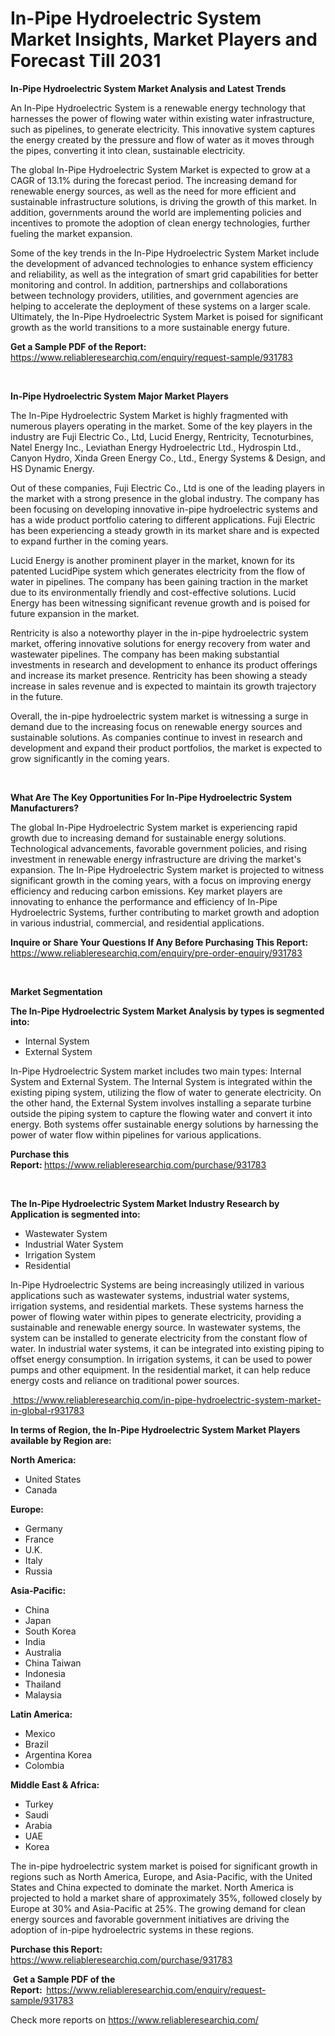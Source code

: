 <p><h1>In-Pipe Hydroelectric System Market Insights, Market Players and Forecast Till 2031</h1></p><p><strong>In-Pipe Hydroelectric System Market Analysis and Latest Trends</strong></p>
<p><p>An In-Pipe Hydroelectric System is a renewable energy technology that harnesses the power of flowing water within existing water infrastructure, such as pipelines, to generate electricity. This innovative system captures the energy created by the pressure and flow of water as it moves through the pipes, converting it into clean, sustainable electricity.</p><p>The global In-Pipe Hydroelectric System Market is expected to grow at a CAGR of 13.1% during the forecast period. The increasing demand for renewable energy sources, as well as the need for more efficient and sustainable infrastructure solutions, is driving the growth of this market. In addition, governments around the world are implementing policies and incentives to promote the adoption of clean energy technologies, further fueling the market expansion.</p><p>Some of the key trends in the In-Pipe Hydroelectric System Market include the development of advanced technologies to enhance system efficiency and reliability, as well as the integration of smart grid capabilities for better monitoring and control. In addition, partnerships and collaborations between technology providers, utilities, and government agencies are helping to accelerate the deployment of these systems on a larger scale. Ultimately, the In-Pipe Hydroelectric System Market is poised for significant growth as the world transitions to a more sustainable energy future.</p></p>
<p><strong>Get a Sample PDF of the Report:&nbsp;</strong> <a href="https://www.reliableresearchiq.com/enquiry/request-sample/931783">https://www.reliableresearchiq.com/enquiry/request-sample/931783</a></p>
<p>&nbsp;</p>
<p><strong>In-Pipe Hydroelectric System Major Market Players</strong></p>
<p><p>The In-Pipe Hydroelectric System Market is highly fragmented with numerous players operating in the market. Some of the key players in the industry are Fuji Electric Co., Ltd, Lucid Energy, Rentricity, Tecnoturbines, Natel Energy Inc., Leviathan Energy Hydroelectric Ltd., Hydrospin Ltd., Canyon Hydro, Xinda Green Energy Co., Ltd., Energy Systems & Design, and HS Dynamic Energy.</p><p>Out of these companies, Fuji Electric Co., Ltd is one of the leading players in the market with a strong presence in the global industry. The company has been focusing on developing innovative in-pipe hydroelectric systems and has a wide product portfolio catering to different applications. Fuji Electric has been experiencing a steady growth in its market share and is expected to expand further in the coming years.</p><p>Lucid Energy is another prominent player in the market, known for its patented LucidPipe system which generates electricity from the flow of water in pipelines. The company has been gaining traction in the market due to its environmentally friendly and cost-effective solutions. Lucid Energy has been witnessing significant revenue growth and is poised for future expansion in the market.</p><p>Rentricity is also a noteworthy player in the in-pipe hydroelectric system market, offering innovative solutions for energy recovery from water and wastewater pipelines. The company has been making substantial investments in research and development to enhance its product offerings and increase its market presence. Rentricity has been showing a steady increase in sales revenue and is expected to maintain its growth trajectory in the future.</p><p>Overall, the in-pipe hydroelectric system market is witnessing a surge in demand due to the increasing focus on renewable energy sources and sustainable solutions. As companies continue to invest in research and development and expand their product portfolios, the market is expected to grow significantly in the coming years.</p></p>
<p>&nbsp;</p>
<p><strong>What Are The Key Opportunities For In-Pipe Hydroelectric System Manufacturers?</strong></p>
<p><p>The global In-Pipe Hydroelectric System market is experiencing rapid growth due to increasing demand for sustainable energy solutions. Technological advancements, favorable government policies, and rising investment in renewable energy infrastructure are driving the market's expansion. The In-Pipe Hydroelectric System market is projected to witness significant growth in the coming years, with a focus on improving energy efficiency and reducing carbon emissions. Key market players are innovating to enhance the performance and efficiency of In-Pipe Hydroelectric Systems, further contributing to market growth and adoption in various industrial, commercial, and residential applications.</p></p>
<p><strong>Inquire or Share Your Questions If Any Before Purchasing This Report:</strong> <a href="https://www.reliableresearchiq.com/enquiry/pre-order-enquiry/931783">https://www.reliableresearchiq.com/enquiry/pre-order-enquiry/931783</a></p>
<p>&nbsp;</p>
<p><strong>Market Segmentation</strong></p>
<p><strong>The In-Pipe Hydroelectric System Market Analysis by types is segmented into:</strong></p>
<p><ul><li>Internal System</li><li>External System</li></ul></p>
<p><p>In-Pipe Hydroelectric System market includes two main types: Internal System and External System. The Internal System is integrated within the existing piping system, utilizing the flow of water to generate electricity. On the other hand, the External System involves installing a separate turbine outside the piping system to capture the flowing water and convert it into energy. Both systems offer sustainable energy solutions by harnessing the power of water flow within pipelines for various applications.</p></p>
<p><strong>Purchase this Report:&nbsp;</strong><a href="https://www.reliableresearchiq.com/purchase/931783">https://www.reliableresearchiq.com/purchase/931783</a></p>
<p>&nbsp;</p>
<p><strong>The In-Pipe Hydroelectric System Market Industry Research by Application is segmented into:</strong></p>
<p><ul><li>Wastewater System</li><li>Industrial Water System</li><li>Irrigation System</li><li>Residential</li></ul></p>
<p><p>In-Pipe Hydroelectric Systems are being increasingly utilized in various applications such as wastewater systems, industrial water systems, irrigation systems, and residential markets. These systems harness the power of flowing water within pipes to generate electricity, providing a sustainable and renewable energy source. In wastewater systems, the system can be installed to generate electricity from the constant flow of water. In industrial water systems, it can be integrated into existing piping to offset energy consumption. In irrigation systems, it can be used to power pumps and other equipment. In the residential market, it can help reduce energy costs and reliance on traditional power sources.</p></p>
<p><a href="https://www.reliableresearchiq.com/in-pipe-hydroelectric-system-market-in-global-r931783">&nbsp;https://www.reliableresearchiq.com/in-pipe-hydroelectric-system-market-in-global-r931783</a></p>
<p><strong>In terms of Region, the In-Pipe Hydroelectric System Market Players available by Region are:</strong></p>
<p>
    <p> <strong> North America: </strong>
        <ul>
            <li>United States</li>
            <li>Canada</li>
        </ul>
        </p> 
    <p> <strong> Europe: </strong>
        <ul>
            <li>Germany</li>
            <li>France</li>
            <li>U.K.</li>
            <li>Italy</li>
            <li>Russia</li>
        </ul>
        </p> 
    <p> <strong> Asia-Pacific: </strong>
        <ul>
            <li>China</li>
            <li>Japan</li>
            <li>South Korea</li>
            <li>India</li>
            <li>Australia</li>
            <li>China Taiwan</li>
            <li>Indonesia</li>
            <li>Thailand</li>
            <li>Malaysia</li>
        </ul>
        </p> 
    <p> <strong> Latin America: </strong>
        <ul>
            <li>Mexico</li>
            <li>Brazil</li>
            <li>Argentina Korea</li>
            <li>Colombia</li>
        </ul>
        </p> 
    <p> <strong> Middle East & Africa: </strong>
        <ul>
            <li>Turkey</li>
            <li>Saudi</li>
            <li>Arabia</li>
            <li>UAE</li>
            <li>Korea</li>
        </ul>
    </p>
    </p>
<p><p>The in-pipe hydroelectric system market is poised for significant growth in regions such as North America, Europe, and Asia-Pacific, with the United States and China expected to dominate the market. North America is projected to hold a market share of approximately 35%, followed closely by Europe at 30% and Asia-Pacific at 25%. The growing demand for clean energy sources and favorable government initiatives are driving the adoption of in-pipe hydroelectric systems in these regions.</p></p>
<p><strong>Purchase this Report: </strong><a href="https://www.reliableresearchiq.com/purchase/931783">https://www.reliableresearchiq.com/purchase/931783</a></p>
<p>&nbsp;<strong>Get a Sample PDF of the Report:&nbsp;&nbsp;</strong><a href="https://www.reliableresearchiq.com/enquiry/request-sample/931783">https://www.reliableresearchiq.com/enquiry/request-sample/931783</a></p>
<p><strong></strong></p>
<p>Check more reports on <a href="https://www.reliableresearchiq.com/">https://www.reliableresearchiq.com/</a></p>